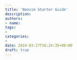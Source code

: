 ```yaml
---
title: 'Neovim Starter Guide'
description:
authors:
- name:
tags:
-
categories:
-
date: 2024-03-27T16:24:35+08:00
draft: true
---
```

